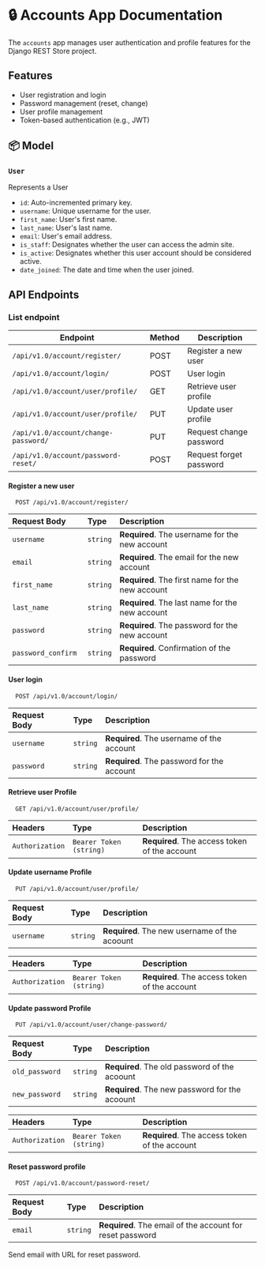 # 🔒 Accounts App Documentation

The `accounts` app manages user authentication and profile features for the Django REST Store project.

## Features

- User registration and login
- Password management (reset, change)
- User profile management
- Token-based authentication (e.g., JWT)

## 📦 Model

### `User`
Represents a User

- `id`: Auto-incremented primary key.
- `username`: Unique username for the user.
- `first_name`: User's first name.
- `last_name`: User's last name.
- `email`: User's email address.
- `is_staff`: Designates whether the user can access the admin site.
- `is_active`: Designates whether this user account should be considered active.
- `date_joined`: The date and time when the user joined.

## API Endpoints

### List endpoint

| Endpoint                | Method | Description                |
|-------------------------|--------|----------------------------|
| `/api/v1.0/account/register/` | POST   | Register a new user        |
| `/api/v1.0/account/login/`    | POST   | User login                 |
| `/api/v1.0/account/user/profile/`  | GET    | Retrieve user profile      |
| `/api/v1.0/account/user/profile/`  | PUT    | Update user profile        |
| `/api/v1.0/account/change-password/` | PUT | Request change password   |
| `/api/v1.0/account/password-reset/` | POST | Request forget password   |



#### Register a new user
```http
  POST /api/v1.0/account/register/
```
| Request Body | Type     | Description                |
| :-------- | :------- | :------------------------- |
| `username` | `string` | **Required**. The username for the new account |
| `email ` | `string` | **Required**. The email for the new account |
| `first_name ` | `string` | **Required**. The first name for the new account |
| `last_name ` | `string` | **Required**. The last name for the new account |
| `password ` | `string` | **Required**. The password for the new account |
| `password_confirm ` | `string` | **Required**. Confirmation of the password|

#### User login
```http
  POST /api/v1.0/account/login/
```
| Request Body | Type     | Description                |
| :-------- | :------- | :------------------------- |
| `username` | `string` | **Required**. The username of the account |
| `password ` | `string` | **Required**. The password for the account |

#### Retrieve user Profile
```http
  GET /api/v1.0/account/user/profile/
```

| Headers | Type     | Description                |
| :-------- | :------- | :------------------------- |
| `Authorization` | `Bearer Token (string)` | **Required**. The access token of the account |

#### Update username Profile
```http
  PUT /api/v1.0/account/user/profile/
```

| Request Body | Type     | Description                |
| :-------- | :------- | :------------------------- |
| `username` | `string` | **Required**. The new username of the acoount |

| Headers | Type     | Description                |
| :-------- | :------- | :------------------------- |
| `Authorization` | `Bearer Token (string)` | **Required**. The access token of the account |

#### Update password Profile
```http
  PUT /api/v1.0/account/user/change-password/
```
| Request Body | Type     | Description                |
| :-------- | :------- | :------------------------- |
| `old_password` | `string` | **Required**. The old password of the acoount |
| `new_password` | `string` | **Required**. The new password for the acoount |

| Headers | Type     | Description                |
| :-------- | :------- | :------------------------- |
| `Authorization` | `Bearer Token (string)` | **Required**. The access token of the account |


#### Reset password profile

```http
  POST /api/v1.0/account/password-reset/
```
| Request Body | Type     | Description                |
| :-------- | :------- | :------------------------- |
| `email` | `string` | **Required**. The email of the account for reset password |

Send email with URL for reset password.
